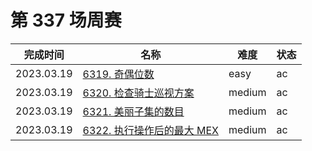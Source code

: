 # 第 337 场周赛

**完成时间**|**名称**|**难度**|**状态**
------------|--------|--------|--------
2023.03.19|[6319. 奇偶位数](./6319.%20奇偶位数)|easy|ac
2023.03.19|[6320. 检查骑士巡视方案](./6320.%20检查骑士巡视方案)|medium|ac
2023.03.19|[6321. 美丽子集的数目](./6321.%20美丽子集的数目)|medium|ac
2023.03.19|[6322. 执行操作后的最大 MEX](./6322.%20执行操作后的最大%20MEX)|medium|ac
